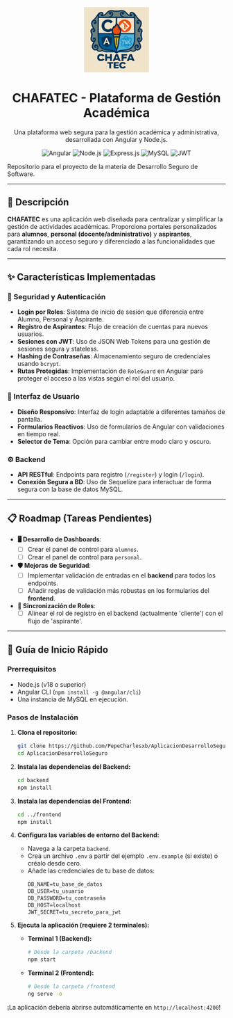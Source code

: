 <div align="center">
  <!-- Reemplaza la URL con el logo de tu proyecto -->
  <img src="/frontend/public/assets/CHAFATEC.png" alt="Logo de CHAFATEC" width="150">
  <h1>CHAFATEC - Plataforma de Gestión Académica</h1>
  <p>
    Una plataforma web segura para la gestión académica y administrativa, desarrollada con Angular y Node.js.
  </p>

  <!-- Badges de Tecnologías -->
  <p>
    <img src="https://img.shields.io/badge/Angular-DD0031?style=for-the-badge&logo=angular&logoColor=white" alt="Angular">
    <img src="https://img.shields.io/badge/Node.js-339933?style=for-the-badge&logo=nodedotjs&logoColor=white" alt="Node.js">
    <img src="https://img.shields.io/badge/Express.js-000000?style=for-the-badge&logo=express&logoColor=white" alt="Express.js">
    <img src="https://img.shields.io/badge/MySQL-4479A1?style=for-the-badge&logo=mysql&logoColor=white" alt="MySQL">
    <img src="https://img.shields.io/badge/JWT-000000?style=for-the-badge&logo=jsonwebtokens&logoColor=white" alt="JWT">
  </p>
</div>

Repositorio para el proyecto de la materia de Desarrollo Seguro de Software.

---

## 📜 Descripción

**CHAFATEC** es una aplicación web diseñada para centralizar y simplificar la gestión de actividades académicas. Proporciona portales personalizados para **alumnos**, **personal (docente/administrativo)** y **aspirantes**, garantizando un acceso seguro y diferenciado a las funcionalidades que cada rol necesita.

---

## ✨ Características Implementadas

### 🔐 Seguridad y Autenticación
-   **Login por Roles**: Sistema de inicio de sesión que diferencia entre Alumno, Personal y Aspirante.
-   **Registro de Aspirantes**: Flujo de creación de cuentas para nuevos usuarios.
-   **Sesiones con JWT**: Uso de JSON Web Tokens para una gestión de sesiones segura y stateless.
-   **Hashing de Contraseñas**: Almacenamiento seguro de credenciales usando `bcrypt`.
-   **Rutas Protegidas**: Implementación de `RoleGuard` en Angular para proteger el acceso a las vistas según el rol del usuario.

### 🎨 Interfaz de Usuario
-   **Diseño Responsivo**: Interfaz de login adaptable a diferentes tamaños de pantalla.
-   **Formularios Reactivos**: Uso de formularios de Angular con validaciones en tiempo real.
-   **Selector de Tema**: Opción para cambiar entre modo claro y oscuro.

### ⚙️ Backend
-   **API RESTful**: Endpoints para registro (`/register`) y login (`/login`).
-   **Conexión Segura a BD**: Uso de Sequelize para interactuar de forma segura con la base de datos MySQL.

---

## 📋 Roadmap (Tareas Pendientes)

-   **🖥️ Desarrollo de Dashboards**:
    -   [ ] Crear el panel de control para `alumnos`.
    -   [ ] Crear el panel de control para `personal`.
-   **🛡️ Mejoras de Seguridad**:
    -   [ ] Implementar validación de entradas en el **backend** para todos los endpoints.
    -   [ ] Añadir reglas de validación más robustas en los formularios del **frontend**.
-   **🔄 Sincronización de Roles**:
    -   [ ] Alinear el rol de registro en el backend (actualmente 'cliente') con el flujo de 'aspirante'.

---

## 🚀 Guía de Inicio Rápido

### Prerrequisitos
-   Node.js (v18 o superior)
-   Angular CLI (`npm install -g @angular/cli`)
-   Una instancia de MySQL en ejecución.

### Pasos de Instalación

1.  **Clona el repositorio:**
    ```sh
    git clone https://github.com/PepeCharlesxb/AplicacionDesarrolloSeguro.git
    cd AplicacionDesarrolloSeguro
    ```

2.  **Instala las dependencias del Backend:**
    ```sh
    cd backend
    npm install
    ```

3.  **Instala las dependencias del Frontend:**
    ```sh
    cd ../frontend
    npm install
    ```

4.  **Configura las variables de entorno del Backend:**
    -   Navega a la carpeta `backend`.
    -   Crea un archivo `.env` a partir del ejemplo `.env.example` (si existe) o créalo desde cero.
    -   Añade las credenciales de tu base de datos:
        ```env
        DB_NAME=tu_base_de_datos
        DB_USER=tu_usuario
        DB_PASSWORD=tu_contraseña
        DB_HOST=localhost
        JWT_SECRET=tu_secreto_para_jwt
        ```

5.  **Ejecuta la aplicación (requiere 2 terminales):**

    -   **Terminal 1 (Backend):**
        ```sh
        # Desde la carpeta /backend
        npm start
        ```

    -   **Terminal 2 (Frontend):**
        ```sh
        # Desde la carpeta /frontend
        ng serve -o
        ```

¡La aplicación debería abrirse automáticamente en `http://localhost:4200`!


